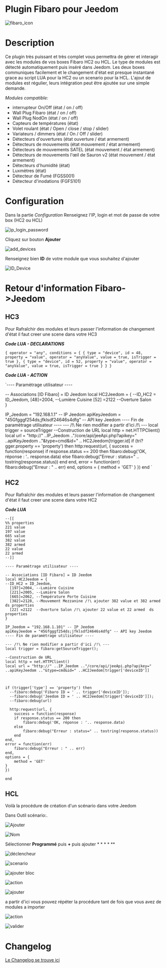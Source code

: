 # Plugin Fibaro pour Jeedom


![fibaro_icon](https://github.com/rems02/fibaro/raw/master/docs/fr_FR/fibaro_icon.png)

Description 
===

Ce plugin très puissant et très complet vous permettra de gérer 
et interagir avec les modules de vos boxes Fibaro HC2 ou HCL.
Le type de modules est détecté automatiquement puis inséré dans Jeedom.
Les deux boxes communiques facilement et le changement d'état est presque instantané
grace au script LUA pour la HC2 ou un scenario pour la HCL.
L'ajout de modules est régulier, leurs intégration peut être ajoutée sur une simple demande.


_Modules compatible:_
- interrupteur On/Off (état / on / off)
- Wall Plug Fibaro (état / on / off)
- Wall Plug NodOn (état / on / off)
- Capteurs de températures (état)
- Volet roulant  (état / Open / close / stop / slider)
- Variateurs / dimmers (état / On / Off / slider)
- Détecteurs d'ouvertures (état ouverture  / état armement)
- Détecteurs de mouvements (état mouvement  / état armement)
- Détecteurs de mouvements SATEL (état mouvement / état armement)
- Détecteurs de mouvements l'œil de Sauron v2 (état mouvement / état armement)
- Détecteurs d'humidité (état)
- Luxmètres (état)
- Détecteur de Fumé (FGSS001)
- Détecteur d'inodations (FGFS101)

Configuration
===

Dans la partie _Configuration_ Renseignez l'IP, login et mot de passe de votre box (HC2 ou HCL)

![ip_login_password](https://github.com/rems02/fibaro/raw/master/docs/fr_FR/ip_login_password.PNG)

Cliquez sur bouton **Ajouter**

![add_devices](https://github.com/rems02/fibaro/raw/master/docs/fr_FR/add_devices.PNG)

Renseignez bien **ID** de votre module que vous souhaitez d'ajouter

![ID_Device](https://github.com/rems02/fibaro/raw/master/docs/fr_FR/ID_Device.PNG)

Retour d'information Fibaro->Jeedom
===


HC3
---

Pour Rafraîchir des modules et leurs passer l'information de changement d'état il faut creer une scene dans votre HC3

**_Code LUA - DECLARATIONS_**

`
{
    operator = "any",
    conditions = {
        {
            type = "device",
            id = 48,
            property = "value",
            operator = "anyValue",
            value = true,
            isTrigger = true
        },
        {
            type = "device",
            id = 52,
            property = "value",
            operator = "anyValue",
            value = true,
            isTrigger = true
        }
    }
}
`

**_Code LUA - ACTION_**

`---- Paramètrage utilisateur ----

-- Associations [ID Fibaro] = ID Jeedom
local HC2Jeedom = {
--ID_HC2 = ID_Jeedom, 
  [48]=2004, --Lumière Cuisine 
  [52] =2122  --Overture Salon  
}

IP_Jeedom = "192.168.1.1" -- IP Jeedom
apiKeyJeedom = "45Gfgggf254ds;jfklsdf24646s4dfg" -- API key Jeedom
---- Fin de paramètrage utilisateur ----
--- /!\ Ne rien modifier a partir d'ici /!\ ---
local trigger = sourceTrigger
--Construction de URL
local http = net.HTTPClient()
local url = "http://" ..IP_Jeedom .."/core/api/jeeApi.php?apikey=" ..apiKeyJeedom .."&type=cmd&id=" .. HC2Jeedom[trigger.id]
if (tri?gger.property == 'property') then
  http:request(url, {
    success = function(response)
    if response.status == 200 then
        fibaro:debug('OK, réponse : '.. response.data)
    else
        fibaro:debug("Erreur : status=" .. tostring(response.status))
    end
end,
error = function(err)
    fibaro:debug("Erreur : " .. err)
end,
options = {
    method = 'GET'
}
}) 
end
`


HC2
---

Pour Rafraîchir des modules et leurs passer l'information de changement d'état il faut creer une scene dans votre HC2

**_Code LUA_**

    --[[
    %% properties
    221 value
    197 value
    665 value
    382 value
    382 armed
    22 value
    22 armed
    --]]
    
    ---- Paramètrage utilisateur ----
    
    -- Associations [ID Fibaro] = ID Jeedom
    local HC2Jeedom = {
    --ID_HC2 = ID_Jeedom, 
      [197]=2004, --Lumière Cuisine 
      [221]=2005, --Lumière Salon
      [665]=2062, --Température Porte Cuisine
      [382]=2128, --Mouvement Mezzanine /!\ ajouter 382 value et 382 armed  ds properties
      [22] =2122  --Overture Salon /!\ ajouter 22 value et 22 armed  ds properties  
    }
    
    IP_Jeedom = "192.168.1.101" -- IP Jeedom
    apiKeyJeedom = "45Gfgggf254ds;jfklsdf24646s4dfg" -- API key Jeedom
    ---- Fin de paramètrage utilisateur ----
    
    --- /!\ Ne rien modifier a partir d'ici /!\ ---
    local trigger = fibaro:getSourceTrigger();
    
    --Construction de URL
    local http = net.HTTPClient()
    local url = "http://" ..IP_Jeedom .."/core/api/jeeApi.php?apikey=" ..apiKeyJeedom .."&type=cmd&id=" ..HC2Jeedom[trigger['deviceID']]
    
    
    
    if (trigger['type'] == 'property') then
      --fibaro:debug('Fibaro ID = ' .. trigger['deviceID']);
      --fibaro:debug('Jeedom ID = ' .. HC2Jeedom[trigger['deviceID']]);
      --fibaro:debug(url)
      
      http:request(url, {
    	success = function(response)
		if response.status == 200 then
			fibaro:debug('OK, réponse : '.. response.data)
		else
			fibaro:debug("Erreur : status=" .. tostring(response.status))
		end
	end,
	error = function(err)
		fibaro:debug("Erreur : " .. err)
	end,
	options = {
		method = 'GET'
	}
    }) 

    end


HCL
---
Voilà la procédure de création d'un scénario dans votre Jeedom

Dans Outil scénario:.

![Ajouter](https://github.com/rems02/fibaro/raw/master/docs/fr_FR/1.PNG)

![Nom](https://github.com/rems02/fibaro/raw/master/docs/fr_FR/2.PNG)

Sélectionner **Programmé** puis **+** puis ajouter * * * * **

![déclencheur](https://github.com/rems02/fibaro/raw/master/docs/fr_FR/3.PNG)

![scenario](https://github.com/rems02/fibaro/raw/master/docs/fr_FR/4.PNG)

![ajouter bloc](https://github.com/rems02/fibaro/raw/master/docs/fr_FR/5.PNG)

![action](https://github.com/rems02/fibaro/raw/master/docs/fr_FR/6.PNG)

![ajouter](https://github.com/rems02/fibaro/raw/master/docs/fr_FR/7.PNG)

a partir d'ici vous pouvez répéter la procédure tant de fois que vous avez de modules a importer

![action](https://github.com/rems02/fibaro/raw/master/docs/fr_FR/8.PNG)

![valider](https://github.com/rems02/fibaro/raw/master/docs/fr_FR/9.PNG)

Changelog
===
[Le Changelog se trouve ici](https://rems02.github.io/fibaro/fr_FR/changelog)
